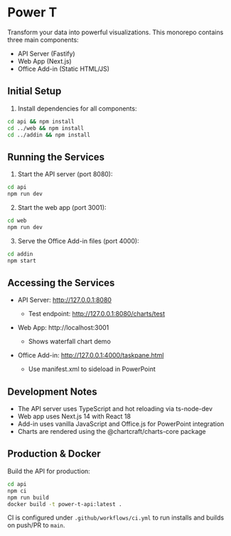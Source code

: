 # Power T

Transform your data into powerful visualizations. This monorepo contains three main components:
- API Server (Fastify)
- Web App (Next.js)
- Office Add-in (Static HTML/JS)

## Initial Setup

1. Install dependencies for all components:
```bash
cd api && npm install
cd ../web && npm install
cd ../addin && npm install
```

## Running the Services

1. Start the API server (port 8080):
```bash
cd api
npm run dev
```

2. Start the web app (port 3001):
```bash
cd web
npm run dev
```

3. Serve the Office Add-in files (port 4000):
```bash
cd addin
npm start
```

## Accessing the Services

- API Server: http://127.0.0.1:8080
  - Test endpoint: http://127.0.0.1:8080/charts/test

- Web App: http://localhost:3001
  - Shows waterfall chart demo

- Office Add-in: http://127.0.0.1:4000/taskpane.html
  - Use manifest.xml to sideload in PowerPoint

## Development Notes

- The API server uses TypeScript and hot reloading via ts-node-dev
- Web app uses Next.js 14 with React 18
- Add-in uses vanilla JavaScript and Office.js for PowerPoint integration
- Charts are rendered using the @chartcraft/charts-core package

## Production & Docker

Build the API for production:

```bash
cd api
npm ci
npm run build
docker build -t power-t-api:latest .
```

CI is configured under `.github/workflows/ci.yml` to run installs and builds on push/PR to `main`.